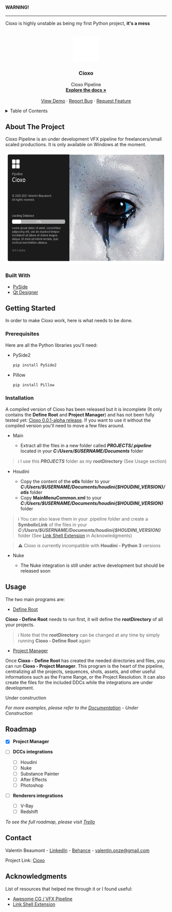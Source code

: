 #### WARNING!
---
Cioxo is highly unstable as being my first Python project, **it's a mess**




<div id="top"></div>
<!-- PROJECT LOGO -->
<br />
<div align="center">
  <a href="https://github.com/healkeiser/Cioxo">
    <img src="all/ui/graphics/logos/cioxoLogo_border.png" alt="Logo" width="80" height="80">
  </a>

  <h3 align="center">Cioxo</h3>

  <p align="center">
    Cioxo Pipeline
    <br />
    <a href="https://github.com/healkeiser/Cioxo"><strong>Explore the docs »</strong></a>
    <br />
    <br />
    <a href="https://github.com/healkeiser/Cioxo">View Demo</a>
    ·
    <a href="https://github.com/healkeiser/Cioxo">Report Bug</a>
    ·
    <a href="https://github.com/healkeiser/Cioxo">Request Feature</a>
  </p>
</div>



<!-- TABLE OF CONTENTS -->
<details>
  <summary>Table of Contents</summary>
  <ol>
    <li>
      <a href="#about-the-project">About The Project</a>
      <ul>
        <li><a href="#built-with">Built With</a></li>
      </ul>
    </li>
    <li>
      <a href="#getting-started">Getting Started</a>
      <ul>
        <li><a href="#prerequisites">Prerequisites</a></li>
        <li><a href="#installation">Installation</a></li>
      </ul>
    </li>
    <li><a href="#usage">Usage</a></li>
    <li><a href="#roadmap">Roadmap</a></li>
    <li><a href="#contact">Contact</a></li>
    <li><a href="#acknowledgments">Acknowledgments</a></li>
  </ol>
</details>



<!-- ABOUT THE PROJECT -->
## About The Project

Cioxo Pipeline is an under development VFX pipeline for freelancers/small scaled productions. It is only available on Windows at the moment.

<div align="center">
<a href="https://github.com/healkeiser/Cioxo">
    <img src="all/ui/graphics/screenshots/cioxo_splashScreen_screenshot_01.png" height="350">
  </a>
</div>

### Built With

* [PySide](https://github.com/PySide)
* [Qt Designer](https://build-system.fman.io/qt-designer-download)



<!-- GETTING STARTED -->
## Getting Started

In order to make Cioxo work, here is what needs to be done.

### Prerequisites

Here are all the Python libraries you'll need:
* PySide2

  ```sh
  pip install PySide2
  ```
 
* Pillow

  ```sh
  pip install Pillow
  ```

### Installation

A compiled version of Cioxo has been released but it is incomplete (It only contains the **Define Root** and **Project Manager**) and has not been fully tested yet: [Cioxo 0.0.1-alpha release](https://github.com/healkeiser/Cioxo/releases). If you want to use it without the compiled version you'll need to move a few files around.

* Main

  - Extract all the files in a new folder called **_PROJECTS/.pipeline_** located in your **_C:/Users/$USERNAME/Documents_** folder

> :information_source: I use this **_PROJECTS_** folder as my **rootDirectory** (See Usage section)

* Houdini

  - Copy the content of the **otls** folder to your **_C:/Users/$USERNAME/Documents/houdini{$HOUDINI_VERSION}/otls_** folder
  - Copy **MainMenuCommon.xml** to your **_C:/Users/$USERNAME/Documents/houdini{$HOUDINI_VERSION}_** folder

> :information_source: You can also leave them in your .pipeline folder and create a **SymbolicLink** of the files in your **_C:/Users/$USERNAME/Documents/houdini{$HOUDINI_VERSION}_** folder (See [Link  Shell Extension](https://schinagl.priv.at/nt/hardlinkshellext/linkshellextension.html#contact) in Acknowledgments)

> :warning: Cioxo is currently incompatible with **Houdini - Python 3** versions
* Nuke

  - The Nuke integration is still under active development but should be released soon


<!-- USAGE EXAMPLES -->
## Usage

The two main programs are:

* [Define Root](https://github.com/healkeiser/Cioxo/blob/main/all/cioxo_main_defineRoot.py)

**Cioxo - Define Root** needs to run first, it will define the **rootDirectory** of all your projects. 

> :information_source: Note that the **rootDirectory** can be changed at any time by simply running **Cioxo - Define Root** again

* [Project Manager](https://github.com/healkeiser/Cioxo/blob/main/all/cioxo_main_projectManager.py)

Once **Cioxo - Define Root** has created the needed directories and files, you can run **Cioxo - Project Manager**. This program is the heart of the pipeline, centralizing all the projects, sequences, shots, assets, and other useful informations such as the Frame Range, or the Project Resolution. It can also create the files for the included DDCs while the integrations are under development.

Under construction

_For more examples, please refer to the [Documentation](https://example.com) - Under Construction_



<!-- ROADMAP -->
## Roadmap

- [x] **Project Manager**

- [ ] **DCCs integrations**

    - [ ] Houdini
    - [ ] Nuke
    - [ ] Substance Painter
    - [ ] After Effects
    - [ ] Photoshop

- [ ] **Renderers integrations**
  
    - [ ] V-Ray
    - [ ] Redshift

_To see the full roadmap, please visit [Trello](https://trello.com/b/ljWoCtfM)_

<!-- CONTACT -->
## Contact

Valentin Beaumont - [LinkedIn](https://uk.linkedin.com/in/valentin-beaumont) - [Behance](https://www.behance.net/el1ven) - valentin.onze@gmail.com

Project Link: [Cioxo](https://github.com/healkeiser/Cioxo)



<!-- ACKNOWLEDGMENTS -->
## Acknowledgments

List of resources that helped me through it or I found useful:

* [Awesome CG / VFX Pipeline](https://github.com/cgwire/awesome-cg-vfx-pipeline)
* [Link Shell Extension](https://schinagl.priv.at/nt/hardlinkshellext/linkshellextension.html#contact)
